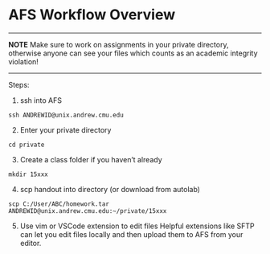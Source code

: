 # AFS Workflow Overview

---
**NOTE**
Make sure to work on assignments in your private directory, otherwise anyone can see your files which counts as an academic integrity violation!

---

Steps:

1. ssh into AFS
```
ssh ANDREWID@unix.andrew.cmu.edu
```
   
2. Enter your private directory
```
cd private
```

3. Create a class folder if you haven’t already
```
mkdir 15xxx
```

4. scp handout into directory (or download from autolab)
```
scp C:/User/ABC/homework.tar ANDREWID@unix.andrew.cmu.edu:~/private/15xxx
```

5. Use vim or VSCode extension to edit files
Helpful extensions like SFTP can let you edit files locally and then upload them to AFS from your editor.
